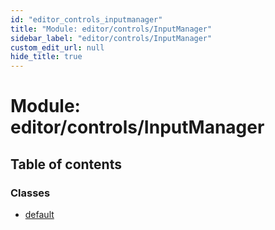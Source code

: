 ```yaml
---
id: "editor_controls_inputmanager"
title: "Module: editor/controls/InputManager"
sidebar_label: "editor/controls/InputManager"
custom_edit_url: null
hide_title: true
---
```


# Module: editor/controls/InputManager

## Table of contents

### Classes

- [default](../classes/editor_controls_inputmanager.default.md)
